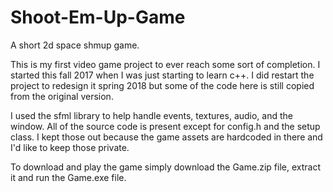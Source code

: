 # Shoot-Em-Up-Game
A short 2d space shmup game.

This is my first video game project to ever reach some sort of completion. I started this fall 2017 when I was just starting to learn c++. I did restart the project to redesign it spring 2018 but some of the code here is still copied from the original version.

I used the sfml library to help handle events, textures, audio, and the window. All of the source code is present except for config.h and the setup class. I kept those out because the game assets are hardcoded in there and I'd like to keep those private.

To download and play the game simply download the Game.zip file, extract it and run the Game.exe file.
